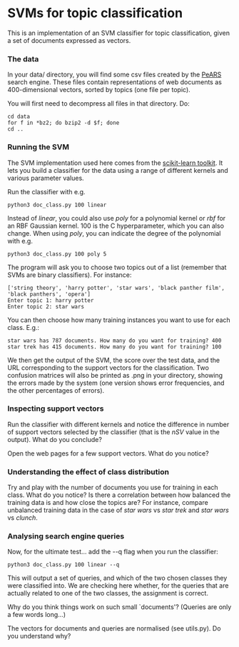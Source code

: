# SVMs for topic classification

This is an implementation of an SVM classifier for topic classification, given a set of documents expressed as vectors.

### The data

In your data/ directory, you will find some csv files created by the [PeARS](http://pearsearch.org/) search engine. These files contain representations of web documents as 400-dimensional vectors, sorted by topics (one file per topic).

You will first need to decompress all files in that directory. Do:

    cd data
    for f in *bz2; do bzip2 -d $f; done
    cd ..

### Running the SVM

The SVM implementation used here comes from the [scikit-learn toolkit](http://scikit-learn.org/stable/modules/generated/sklearn.svm.SVC.html#sklearn.svm.SVC). It lets you build a classifier for the data using a range of different kernels and various parameter values.

Run the classifier with e.g.

    python3 doc_class.py 100 linear

Instead of *linear*, you could also use *poly* for a polynomial kernel or *rbf* for an RBF Gaussian kernel. 100 is the C hyperparameter, which you can also change. When using *poly*, you can indicate the degree of the polynomial with e.g.

    python3 doc_class.py 100 poly 5

The program will ask you to choose two topics out of a list (remember that SVMs are binary classifiers). For instance:

    ['string theory', 'harry potter', 'star wars', 'black panther film', 'black panthers', 'opera']
    Enter topic 1: harry potter
    Enter topic 2: star wars

You can then choose how many training instances you want to use for each class. E.g.:

    star wars has 787 documents. How many do you want for training? 400
    star trek has 415 documents. How many do you want for training? 100

We then get the output of the SVM, the score over the test data, and the URL corresponding to the support vectors for the classification. Two confusion matrices will also be printed as .png in your directory, showing the errors made by the system (one version shows error frequencies, and the other percentages of errors).


### Inspecting support vectors

Run the classifier with different kernels and notice the difference in number of support vectors selected by the classifier (that is the *nSV* value in the output). What do you conclude?

Open the web pages for a few support vectors. What do you notice?


### Understanding the effect of class distribution

Try and play with the number of documents you use for training in each class. What do you notice? Is there a correlation between how balanced the training data is and how close the topics are? For instance, compare unbalanced training data in the case of *star wars* vs *star trek* and *star wars* vs *clunch*.


### Analysing search engine queries

Now, for the ultimate test... add the --q flag when you run the classifier:

    python3 doc_class.py 100 linear --q

This will output a set of queries, and which of the two chosen classes they were classified into. We are checking here whether, for the queries that are actually related to one of the two classes, the assignment is correct.

Why do you think things work on such small `documents'? (Queries are only a few words long...)

The vectors for documents and queries are normalised (see utils.py). Do you understand why?


